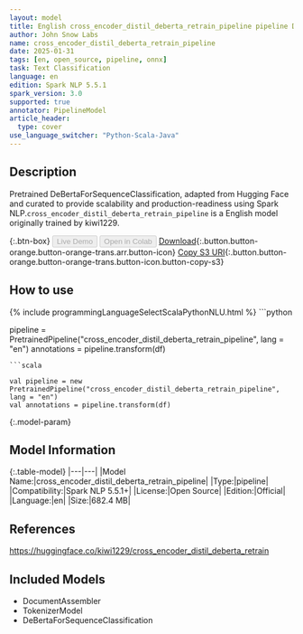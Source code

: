 ```yaml
---
layout: model
title: English cross_encoder_distil_deberta_retrain_pipeline pipeline DeBertaForSequenceClassification from kiwi1229
author: John Snow Labs
name: cross_encoder_distil_deberta_retrain_pipeline
date: 2025-01-31
tags: [en, open_source, pipeline, onnx]
task: Text Classification
language: en
edition: Spark NLP 5.5.1
spark_version: 3.0
supported: true
annotator: PipelineModel
article_header:
  type: cover
use_language_switcher: "Python-Scala-Java"
---
```


## Description

Pretrained DeBertaForSequenceClassification, adapted from Hugging Face and curated to provide scalability and production-readiness using Spark NLP.`cross_encoder_distil_deberta_retrain_pipeline` is a English model originally trained by kiwi1229.

{:.btn-box}
<button class="button button-orange" disabled>Live Demo</button>
<button class="button button-orange" disabled>Open in Colab</button>
[Download](https://s3.amazonaws.com/auxdata.johnsnowlabs.com/public/models/cross_encoder_distil_deberta_retrain_pipeline_en_5.5.1_3.0_1738343702294.zip){:.button.button-orange.button-orange-trans.arr.button-icon}
[Copy S3 URI](s3://auxdata.johnsnowlabs.com/public/models/cross_encoder_distil_deberta_retrain_pipeline_en_5.5.1_3.0_1738343702294.zip){:.button.button-orange.button-orange-trans.button-icon.button-copy-s3}

## How to use



<div class="tabs-box" markdown="1">
{% include programmingLanguageSelectScalaPythonNLU.html %}
```python

pipeline = PretrainedPipeline("cross_encoder_distil_deberta_retrain_pipeline", lang = "en")
annotations =  pipeline.transform(df)   

```
```scala

val pipeline = new PretrainedPipeline("cross_encoder_distil_deberta_retrain_pipeline", lang = "en")
val annotations = pipeline.transform(df)

```
</div>

{:.model-param}
## Model Information

{:.table-model}
|---|---|
|Model Name:|cross_encoder_distil_deberta_retrain_pipeline|
|Type:|pipeline|
|Compatibility:|Spark NLP 5.5.1+|
|License:|Open Source|
|Edition:|Official|
|Language:|en|
|Size:|682.4 MB|

## References

https://huggingface.co/kiwi1229/cross_encoder_distil_deberta_retrain

## Included Models

- DocumentAssembler
- TokenizerModel
- DeBertaForSequenceClassification